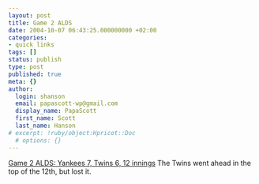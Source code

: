 ```yaml
---
layout: post
title: Game 2 ALDS
date: 2004-10-07 06:43:25.000000000 +02:00
categories:
- quick links
tags: []
status: publish
type: post
published: true
meta: {}
author:
  login: shanson
  email: papascott-wp@gmail.com
  display_name: PapaScott
  first_name: Scott
  last_name: Hanson
# excerpt: !ruby/object:Hpricot::Doc
  # options: {}
---
```

<p><a href="http://sports.yahoo.com/mlb/recap?gid=241006110&prov=ap" title="Yahoo! Sports - MLB - Yankees 7, Twins 6, 12 innings">Game 2 ALDS: Yankees 7, Twins 6, 12 innings</a> The Twins went ahead in the top of the 12th, but lost it.</p>
